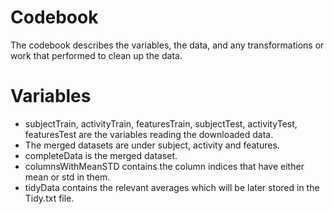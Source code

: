 # Codebook
The codebook describes the variables, the data, and any transformations or work that performed to clean up the data.

# Variables
* subjectTrain, activityTrain, featuresTrain, subjectTest, activityTest, featuresTest are the variables reading the downloaded data.
* The merged datasets are under subject, activity and features.
* completeData is the merged dataset.
* columnsWithMeanSTD contains the column indices that have either mean or std in them.
* tidyData contains the relevant averages which will be later stored in the Tidy.txt file. 

